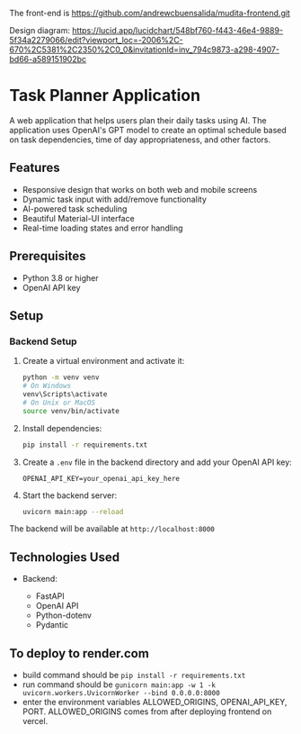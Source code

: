 The front-end is https://github.com/andrewcbuensalida/mudita-frontend.git

Design diagram: https://lucid.app/lucidchart/548bf760-f443-46e4-9889-5f34a2279066/edit?viewport_loc=-2006%2C-670%2C5381%2C2350%2C0_0&invitationId=inv_794c9873-a298-4907-bd66-a589151902bc

# Task Planner Application

A web application that helps users plan their daily tasks using AI. The application uses OpenAI's GPT model to create an optimal schedule based on task dependencies, time of day appropriateness, and other factors.

## Features

-   Responsive design that works on both web and mobile screens
-   Dynamic task input with add/remove functionality
-   AI-powered task scheduling
-   Beautiful Material-UI interface
-   Real-time loading states and error handling

## Prerequisites

-   Python 3.8 or higher
-   OpenAI API key

## Setup

### Backend Setup

1. Create a virtual environment and activate it:

    ```bash
    python -m venv venv
    # On Windows
    venv\Scripts\activate
    # On Unix or MacOS
    source venv/bin/activate
    ```

2. Install dependencies:

    ```bash
    pip install -r requirements.txt
    ```

3. Create a `.env` file in the backend directory and add your OpenAI API key:

    ```
    OPENAI_API_KEY=your_openai_api_key_here
    ```

5. Start the backend server:
    ```bash
    uvicorn main:app --reload
    ```

The backend will be available at `http://localhost:8000`


## Technologies Used

-   Backend:

    -   FastAPI
    -   OpenAI API
    -   Python-dotenv
    -   Pydantic


## To deploy to render.com
- build command should be `pip install -r requirements.txt`
- run command should be `gunicorn main:app -w 1 -k uvicorn.workers.UvicornWorker --bind 0.0.0.0:8000`
- enter the environment variables ALLOWED_ORIGINS, OPENAI_API_KEY, PORT. ALLOWED_ORIGINS comes from after deploying frontend on vercel.
